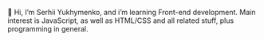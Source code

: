👋 Hi, I’m Serhii Yukhymenko, and i’m learning Front-end development. Main interest is JavaScript, as well as HTML/CSS and all related stuff, plus programming in general.
